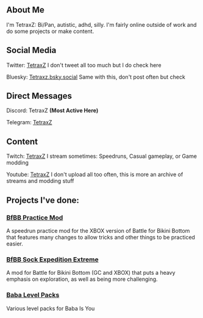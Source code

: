## About Me
I'm TetraxZ: Bi/Pan, autistic, adhd, silly. I'm fairly online outside of work and do some projects or make content.
## Social Media
Twitter: [TetraxZ](https://twitter.com/TetraxZ) I don't tweet all too much but I do check here

Bluesky: [Tetraxz.bsky.social](https://bsky.app/profile/tetraxz.bsky.social) Same with this, don't post often but check
## Direct Messages
Discord: TetraxZ **(Most Active Here)**

Telegram: [TetraxZ](https://t.me/TetraxZ)
## Content
Twitch: [TetraxZ](https://www.twitch.tv/tetraxz/) I stream sometimes: Speedruns, Casual gameplay, or Game modding

Youtube: [TetraxZ](https://www.youtube.com/c/tetraxz) I don't upload all too often, this is more an archive of streams and modding stuff
## Projects I've done:
### [BfBB Practice Mod](https://github.com/TetraxZ/BfBB-Practice-Mod/)
A speedrun practice mod for the XBOX version of Battle for Bikini Bottom that features many changes to allow tricks and other things to be practiced easier.

### [BfBB Sock Expedition Extreme](https://heavyironmodding.org/wiki/Sock_Expedition_Extreme)
A mod for Battle for Bikini Bottom (GC and XBOX) that puts a heavy emphasis on exploration, as well as being more challenging.

### [Baba Level Packs](https://github.com/TetraxZ/Baba-Level-Packs)
Various level packs for Baba Is You
